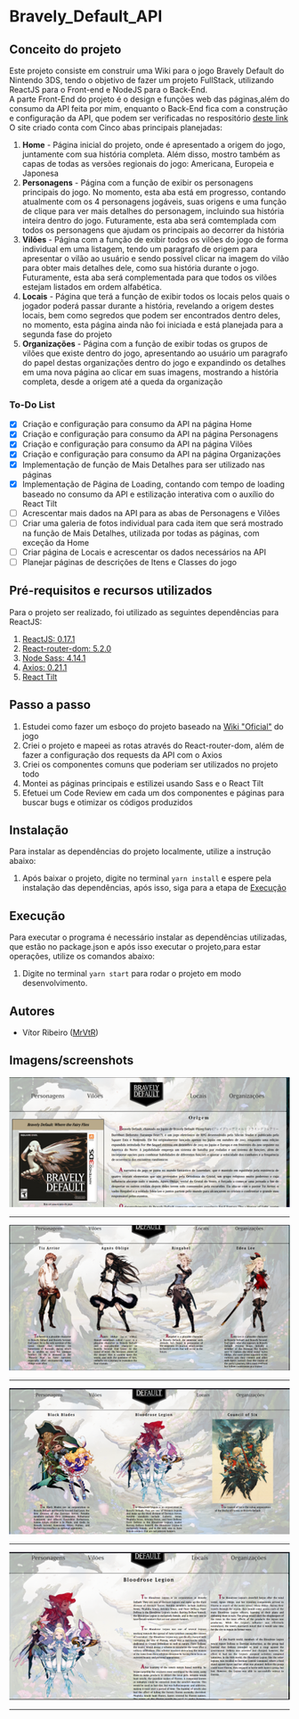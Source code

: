 # Bravely_Default_API

## Conceito do projeto
Este projeto consiste em construir uma Wiki para o jogo Bravely Default do Nintendo 3DS, tendo o objetivo de fazer um projeto FullStack, utilizando ReactJS para o Front-end e NodeJS para o Back-End. <br/> 
A parte Front-End do projeto é o design e funções web das páginas,além do consumo da API feita por mim, enquanto o Back-End fica com a construção e configuração da API, que podem ser verificadas no respositório [deste link](https://github.com/MrVtR/Bravely_Default_API)<br/>
O site criado conta com Cinco abas principais planejadas:
1. **Home** - Página inicial do projeto, onde é apresentado a origem do jogo, juntamente com sua história completa. Além disso, mostro também as capas de todas as versões regionais do jogo: Americana, Europeia e Japonesa
2. **Personagens** - Página com a função de exibir os personagens principais do jogo. No momento, esta aba está em progresso, contando atualmente com os 4 personagens jogáveis, suas origens e uma função de clique para ver mais detalhes do personagem, incluindo sua história inteira dentro do jogo. Futuramente, esta aba será comtemplada com todos os personagens que ajudam os principais ao decorrer da história
3. **Vilões** - Página com a função de exibir todos os vilões do jogo de forma individual em uma listagem, tendo um paragrafo de origem para apresentar o vilão ao usuário e sendo possível clicar na imagem do vilão para obter mais detalhes dele, como sua história durante o jogo. Futuramente, esta aba será complementada para que todos os vilões estejam listados em ordem alfabética.
4. **Locais** - Página que terá a função de exibir todos os locais pelos quais o jogador poderá passar durante a história, revelando a origem destes locais, bem como segredos que podem ser encontrados dentro deles, no momento, esta página ainda não foi iniciada e está planejada para a segunda fase do projeto
5. **Organizações** - Página com a função de exibir todas os grupos de vilões que existe dentro do jogo, apresentando ao usuário um paragrafo do papel destas organizações dentro do jogo e expandindo os detalhes em uma nova página ao clicar em suas imagens, mostrando a história completa, desde a origem até a queda da organização

### To-Do List
- [x] Criação e configuração para consumo da API na página Home
- [x] Criação e configuração para consumo da API na página Personagens
- [x] Criação e configuração para consumo da API na página Vilões
- [x] Criação e configuração para consumo da API na página Organizações
- [x] Implementação de função de Mais Detalhes para ser utilizado nas páginas
- [x] Implementação de Página de Loading, contando com tempo de loading baseado no consumo da API e estilização interativa com o auxílio do React Tilt
- [ ] Acrescentar mais dados na API para as abas de Personagens e Vilões
- [ ] Criar uma galeria de fotos individual para cada item que será mostrado na função de Mais Detalhes, utilizada por todas as páginas, com exceção da Home
- [ ] Criar página de Locais e acrescentar os dados necessários na API
- [ ] Planejar páginas de descrições de Itens e Classes do jogo

## Pré-requisitos e recursos utilizados
Para o projeto ser realizado, foi utilizado as seguintes dependências para ReactJS:
1. [ReactJS: 0.17.1](https://github.com/facebook/react/releases)
2. [React-router-dom: 5.2.0](https://reactrouter.com/web/guides/quick-start)
3. [Node Sass: 4.14.1](https://www.npmjs.com/package/node-sass/v/4.14.1)
4. [Axios: 0.21.1](https://github.com/axios/axios)
5. [React Tilt](https://github.com/jonathandion/react-tilt)
  
## Passo a passo
1. Estudei como fazer um esboço do projeto baseado na [Wiki "Oficial"](https://bravelydefault.fandom.com/wiki/Bravely_Default_Wiki) do jogo
2. Criei o projeto e mapeei as rotas através do React-router-dom, além de fazer a configuração dos requests da API com o Axios
3. Criei os componentes comuns que poderiam ser utilizados no projeto todo
4. Montei as páginas principais e estilizei usando Sass e o React Tilt
5. Efetuei um Code Review em cada um dos componentes e páginas para buscar bugs e otimizar os códigos produzidos

## Instalação
Para instalar as dependências do projeto localmente, utilize a instrução abaixo:
1. Após baixar o projeto, digite no terminal ```yarn install``` e espere pela instalação das dependências, após isso, siga para a etapa de [Execução](#Execução)

## Execução
Para executar o programa é necessário instalar as dependências utilizadas, que estão no package.json e após isso executar o projeto,para estar operações, utilize os comandos abaixo:
1. Digite no terminal ```yarn start``` para rodar o projeto em modo desenvolvimento.


## Autores
* Vítor Ribeiro ([MrVtR](https://github.com/MrVtR))

## Imagens/screenshots
![Imagem](https://github.com/MrVtR/Bravely_Default_Wiki/blob/main/imagesGithub/home.PNG)

---
![Imagem](https://github.com/MrVtR/Bravely_Default_Wiki/blob/main/imagesGithub/personagens.PNG)

---
![Imagem](https://github.com/MrVtR/Bravely_Default_Wiki/blob/main/imagesGithub/organizacoes.PNG)

---
![Imagem](https://github.com/MrVtR/Bravely_Default_Wiki/blob/main/imagesGithub/Bloodrose_Legion.PNG)

---
